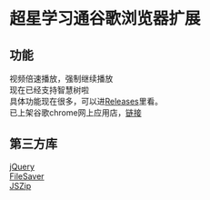 # 超星学习通谷歌浏览器扩展
## 功能
视频倍速播放，强制继续播放  
现在已经支持智慧树啦  
具体功能现在很多，可以进[Releases](https://github.com/lifegpc/fuckchaoxing/releases)里看。  
已上架谷歌chrome网上应用店，[链接](https://chrome.google.com/webstore/detail/kejppjboemkbampcomibgpenbmdpimol)
## 第三方库
[jQuery](https://jquery.com/)   
[FileSaver](https://github.com/eligrey/FileSaver.js/)   
[JSZip](https://github.com/Stuk/jszip)
